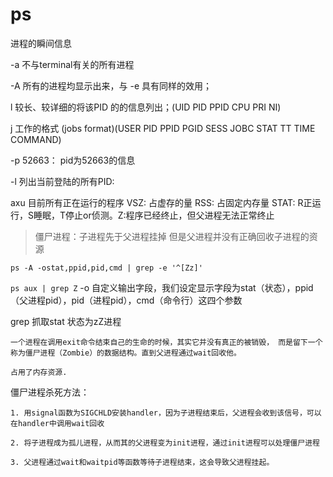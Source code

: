# ps

进程的瞬间信息

-a 不与terminal有关的所有进程

-A 所有的进程均显示出来，与 -e 具有同样的效用；

l 较长、较详细的将该PID 的的信息列出；(UID   PID  PPID CPU PRI NI)

j 工作的格式 (jobs format)(USER         PID  PPID  PGID   SESS JOBC STAT   TT       TIME COMMAND)

-p 52663： pid为52663的信息

-l 列出当前登陆的所有PID: 

axu 目前所有正在运行的程序
    VSZ: 占虚存的量
    RSS: 占固定内存量
    STAT: R正运行，S睡眠，T停止or侦测。Z:程序已经终止，但父进程无法正常终止

> 僵尸进程：子进程先于父进程挂掉 但是父进程并没有正确回收子进程的资源

`ps -A -ostat,ppid,pid,cmd | grep -e '^[Zz]'`

`ps aux | grep Z`
-o 自定义输出字段，我们设定显示字段为stat（状态），ppid（父进程pid），pid（进程pid），cmd（命令行）这四个参数

grep 抓取stat 状态为zZ进程

    一个进程在调用exit命令结束自己的生命的时候，其实它并没有真正的被销毁， 而是留下一个称为僵尸进程（Zombie）的数据结构。直到父进程通过wait回收他。

    占用了内存资源. 

僵尸进程杀死方法：

    1. 用signal函数为SIGCHLD安装handler，因为子进程结束后，父进程会收到该信号，可以在handler中调用wait回收

    2. 将子进程成为孤儿进程，从而其的父进程变为init进程，通过init进程可以处理僵尸进程

    3. 父进程通过wait和waitpid等函数等待子进程结束，这会导致父进程挂起。

